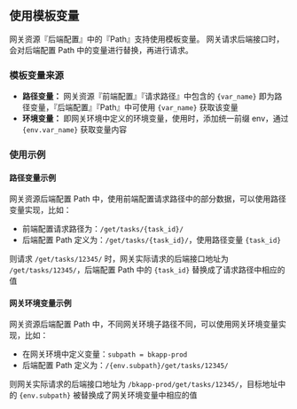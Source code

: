 ## 使用模板变量

网关资源『后端配置』中的『Path』支持使用模板变量。
网关请求后端接口时，会对后端配置 Path 中的变量进行替换，再进行请求。

### 模板变量来源

- **路径变量：** 网关资源『前端配置』『请求路径』中包含的 `{var_name}` 即为路径变量，『后端配置』『Path』中可使用 `{var_name}` 获取该变量
- **环境变量：** 即网关环境中定义的环境变量，使用时，添加统一前缀 env，通过 `{env.var_name}` 获取变量内容

### 使用示例

#### 路径变量示例

网关资源后端配置 Path 中，使用前端配置请求路径中的部分数据，可以使用路径变量实现，比如：

- 前端配置请求路径为：`/get/tasks/{task_id}/`
- 后端配置 Path 定义为：`/get/tasks/{task_id}/`，使用路径变量 `{task_id}`

则请求 `/get/tasks/12345/` 时，网关实际请求的后端接口地址为 `/get/tasks/12345/`，后端配置 Path 中的 `{task_id}` 替换成了请求路径中相应的值

#### 网关环境变量示例

网关资源后端配置 Path 中，不同网关环境子路径不同，可以使用网关环境变量实现，比如：

- 在网关环境中定义变量：`subpath = bkapp-prod`
- 后端配置 Path 定义为：`/{env.subpath}/get/tasks/12345/`

则网关实际请求的后端接口地址为 `/bkapp-prod/get/tasks/12345/`，目标地址中的 `{env.subpath}` 被替换成了网关环境变量中相应的值
